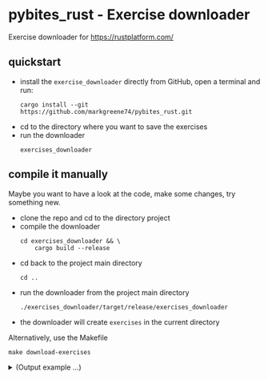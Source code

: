 # pybites_rust - Exercise downloader
Exercise downloader for https://rustplatform.com/

## quickstart

- install the `exercise_downloader` directly from GitHub, open a terminal and run:
    ```shell
    cargo install --git https://github.com/markgreene74/pybites_rust.git
    ```
- cd to the directory where you want to save the exercises
- run the downloader
    ```shell
    exercises_downloader
    ```

## compile it manually

Maybe you want to have a look at the code, make some changes, try something new.

- clone the repo and cd to the directory project
- compile the downloader
    ```shell
    cd exercises_downloader && \
        cargo build --release
    ```
- cd back to the project main directory
    ```shell
    cd ..
    ```
- run the downloader from the project main directory
    ```shell
    ./exercises_downloader/target/release/exercises_downloader
    ```
- the downloader will create `exercises` in the current directory

Alternatively, use the Makefile
```shell
make download-exercises
```

<details><summary>(Output example ...)</summary>

Using `cargo` to install it from GitHub.

```shell
➜ cargo install --git https://github.com/markgreene74/pybites_rust.git
    Updating git repository `https://github.com/markgreene74/pybites_rust.git`
  Installing exercises_downloader v0.1.0 (https://github.com/markgreene74/pybites_rust.git#d1afb2ec)

(...)


   Compiling exercises_downloader v0.1.0 (/my/home/.cargo/git/checkouts/pybites_rust-b497f94da89af8aa/d1afb2e/exercises_downloader)
    Finished `release` profile [optimized] target(s) in 15.61s
  Installing /my/home/.cargo/bin/exercises_downloader
   Installed package `exercises_downloader v0.1.0 (https://github.com/markgreene74/pybites_rust.git#d1afb2ec)` (executable `exercises_downloader`)                                                                                                /15.8s

➜
```

Using `make` to compile and execute the exercise downloader.

```shell
➜ make download-exercises
make build-executable && \
exercises_downloader/target/release/exercises_downloader && \
echo ... all done
make[1]: Entering directory '/my/home/github/pybites_rust'
cd exercises_downloader && \
cargo build --release
    Finished `release` profile [optimized] target(s) in 0.06s
make[1]: Leaving directory '/my/home/github/pybites_rust'
Downloading the exercises from Pybites Rust (rustplatform.com) ✅
'exercises' will be created in the current directory (/my/home/github/pybites_rust/exercises)
21 exercises found!

"Strings and Slices" ✅
"URL Query Parameter Parser" ✅
"Hello Rustacean" ✅
"Vectors and Vec" ✅
"Variables and Mutability" ✅
"Json Serialization" ✅
"Simple Calculations" ✅
"Working with Enums" ✅
"Vowel Counter" ✅
"Using Structs in Rust" ✅
"Fibonacci Sequence" ✅
"Primitive Types" ✅
"Basic Tokenizer" ✅
"Reverse a String" ✅
"Variable Assigment and Mutability" ✅
"Ownership and Borrowing" ✅
"Scopes and Shadowing" ✅
"Function Return Values" ✅
"Result Handling" ✅
"Basic Struct" ✅
"Control Flow" ✅
... all done
```

</details>
